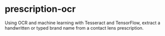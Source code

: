 # prescription-ocr
Using OCR and machine learning with Tesseract and TensorFlow, extract a handwritten or typed brand name from a contact lens prescription.
